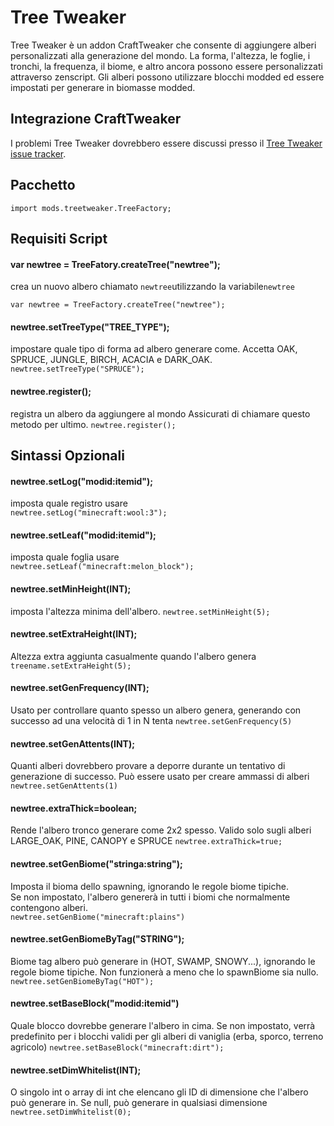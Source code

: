 # Tree Tweaker

Tree Tweaker è un addon CraftTweaker che consente di aggiungere alberi personalizzati alla generazione del mondo. La forma, l'altezza, le foglie, i tronchi, la frequenza, il biome, e altro ancora possono essere personalizzati attraverso zenscript. Gli alberi possono utilizzare blocchi modded ed essere impostati per generare in biomasse modded.

## Integrazione CraftTweaker

I problemi Tree Tweaker dovrebbero essere discussi presso il [Tree Tweaker issue tracker](https://github.com/superfluke/treetweaker/issues).

## Pacchetto

`import mods.treetweaker.TreeFactory;`

## Requisiti Script

#### var **newtree = TreeFatory.createTree("newtree");**

crea un nuovo albero chiamato `newtree`utilizzando la variabile`newtree`

`var newtree = TreeFactory.createTree("newtree");`

#### newtree.setTreeType("TREE_TYPE");

impostare quale tipo di forma ad albero generare come. Accetta OAK, SPRUCE, JUNGLE, BIRCH, ACACIA e DARK_OAK. `newtree.setTreeType("SPRUCE");`

#### newtree.register();

registra un albero da aggiungere al mondo Assicurati di chiamare questo metodo per ultimo. `newtree.register();`

## Sintassi Opzionali

#### newtree.setLog("modid:itemid");

imposta quale registro usare  
`newtree.setLog("minecraft:wool:3");`

#### newtree.setLeaf("modid:itemid");

imposta quale foglia usare  
`newtree.setLeaf("minecraft:melon_block");`

#### newtree.setMinHeight(INT);

imposta l'altezza minima dell'albero. `newtree.setMinHeight(5);`

#### newtree.setExtraHeight(INT);

Altezza extra aggiunta casualmente quando l'albero genera `treename.setExtraHeight(5);`

#### newtree.setGenFrequency(INT);

Usato per controllare quanto spesso un albero genera, generando con successo ad una velocità di 1 in N tenta `newtree.setGenFrequency(5)`

#### newtree.setGenAttents(INT);

Quanti alberi dovrebbero provare a deporre durante un tentativo di generazione di successo. Può essere usato per creare ammassi di alberi `newtree.setGenAttents(1)`

#### newtree.extraThick=boolean;

Rende l'albero tronco generare come 2x2 spesso. Valido solo sugli alberi LARGE_OAK, PINE, CANOPY e SPRUCE `newtree.extraThick=true;`

#### newtree.setGenBiome("stringa:string");

Imposta il bioma dello spawning, ignorando le regole biome tipiche.  
Se non impostato, l'albero genererà in tutti i biomi che normalmente contengono alberi.  
`newtree.setGenBiome("minecraft:plains")`

#### newtree.setGenBiomeByTag("STRING");

Biome tag albero può generare in (HOT, SWAMP, SNOWY...), ignorando le regole biome tipiche. Non funzionerà a meno che lo spawnBiome sia nullo. `newtree.setGenBiomeByTag("HOT");`

#### newtree.setBaseBlock("modid:itemid")

Quale blocco dovrebbe generare l'albero in cima. Se non impostato, verrà predefinito per i blocchi validi per gli alberi di vaniglia (erba, sporco, terreno agricolo) `newtree.setBaseBlock("minecraft:dirt");`

#### newtree.setDimWhitelist(INT);

O singolo int o array di int che elencano gli ID di dimensione che l'albero può generare in. Se null, può generare in qualsiasi dimensione `newtree.setDimWhitelist(0);`